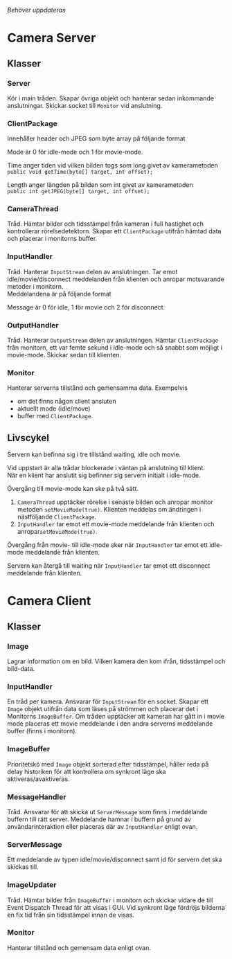 *Behöver uppdateras*
# Camera Server

## Klasser

### Server
Kör i main tråden. Skapar övriga objekt och hanterar sedan inkommande anslutningar. Skickar socket till `Monitor` vid anslutning.  

### ClientPackage
Innehåller header och JPEG som byte array på följande format


Mode är 0 för idle-mode och 1 för movie-mode.

Time anger tiden vid vilken bilden togs som long givet av kamerametoden  
`public void getTime(byte[] target, int offset);`

Length anger längden på bilden som int givet av kamerametoden  
`public int getJPEG(byte[] target, int offset);`

### CameraThread
Tråd. Hämtar bilder och tidsstämpel från kameran i full hastighet och kontrollerar rörelsedetektorn. Skapar ett `ClientPackage` utifrån hämtad data och placerar i monitorns buffer.  

### InputHandler
Tråd. Hanterar `InputStream` delen av anslutningen. Tar emot idle/movie/disconnect meddelanden från klienten och anropar motsvarande metoder i monitorn.  
Meddelandena är på följande format

Message är 0 för idle, 1 för movie och 2 för disconnect.  

### OutputHandler
Tråd. Hanterar `OutputStream` delen av anslutningen. Hämtar `ClientPackage` från monitorn, ett  var femte sekund i idle-mode och så snabbt som möjligt i movie-mode. Skickar sedan till klienten.  

### Monitor
Hanterar serverns tillstånd och gemensamma data. Exempelvis 

* om det finns någon client ansluten
* aktuellt mode (idle/move)
* buffer med `ClientPackage`.  

## Livscykel
Servern kan befinna sig i tre tillstånd waiting, idle och movie. 

Vid uppstart är alla trådar blockerade i väntan på anslutning till klient.  
När en klient har anslutit sig befinner sig servern initialt i idle-mode.  

Övergång till movie-mode kan ske på två sätt.  

1. `CameraThread` upptäcker rörelse i senaste bilden och anropar monitor metoden `setMovieMode(true)`. Klienten meddelas om ändringen i nästföljande `ClientPackage`.
2. `InputHandler` tar emot ett movie-mode meddelande från klienten och anropar`setMovieMode(true)`.

Övergång från movie- till idle-mode sker när `InputHandler` tar emot ett idle-mode meddelande från klienten.  

Servern kan återgå till waiting när `InputHandler` tar emot ett disconnect meddelande från klienten.  

# Camera Client

## Klasser

### Image 
Lagrar information om en bild. Vilken kamera den kom ifrån, tidsstämpel och bild-data.  

### InputHandler
En tråd per kamera. Ansvarar för `InputStream` för en socket. Skapar ett `Image` objekt utifrån data som läses på strömmen och placerar det i Monitorns `ImageBuffer`. Om tråden upptäcker att kameran har gått in i movie mode placeras ett movie meddelande i den andra serverns meddelande buffer (finns i monitorn).

### ImageBuffer
Prioritetskö med `Image` objekt sorterad efter tidsstämpel, håller reda på delay historiken för att kontrollera om synkront läge ska aktiveras/avaktiveras.

### MessageHandler
Tråd. Ansvarar för att skicka ut `ServerMessage` som finns i meddelande buffern till rätt server. Meddelande hamnar i buffern på grund av användarinteraktion eller placeras där av `InputHandler` enligt ovan.  

### ServerMessage
Ett meddelande av typen idle/movie/disconnect samt id för servern det ska skickas till.

### ImageUpdater
Tråd. Hämtar bilder från `ImageBuffer` i monitorn och skickar vidare de till Event Dispatch Thread för att visas i GUI. Vid synkront läge fördröjs bilderna en fix tid från sin tidsstämpel innan de visas.  

### Monitor
Hanterar tillstånd och gemensam data enligt ovan.  
